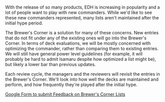 With the release of so many products, EDH is increasing in popularity and a lot of people want to play with new commanders. While we'd like to see these new commanders represented, many lists aren't maintained after the initial hype period. 

The Brewer's Corner is a solution for many of these concerns. New entries that do not fit under any of the existing ones will go into the Brewer's Corner. In terms of deck evaluations, we will be mostly concerned with optimizing the commander, rather than comparing them to existing entries. We will still have general power level guidelines (for example, it will probably be hard to admit Isamaru despite how optimized a list might be), but likely a lower bar than previous updates.

Each review cycle, the managers and the reviewers will revisit the entries in the Brewer's Corner.  We'll look into how well the decks are maintained and perform, and how frequently they're played after the initial hype. 

<a href="https://docs.google.com/forms/d/1EyvHduNoEggZlnGd5epshpwPc67pR36QqxXPAlLS9SA/">Google Form to submit Feedback on Brewer's Corner Lists</a>